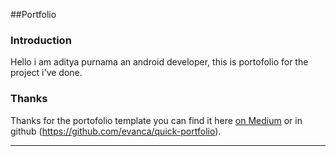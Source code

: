 ##Portfolio

### Introduction

Hello i am aditya purnama an android developer, this is portofolio for the project i've done.

### Thanks

Thanks for the portofolio template you can find it here [on Medium](https://medium.com/@evanca/set-up-your-portfolio-website-in-less-than-10-minutes-with-github-pages-d0efa8ff56fd)
or in github (https://github.com/evanca/quick-portfolio).
___
